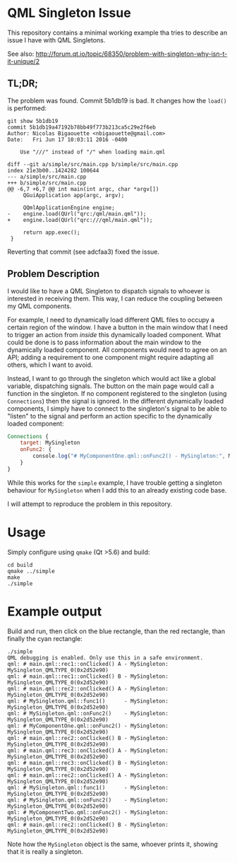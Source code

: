 # QML Singleton Issue

This repository contains a minimal working example tha tries to describe
an issue I have with QML Singletons.

See also: http://forum.qt.io/topic/68350/problem-with-singleton-why-isn-t-it-unique/2

## TL;DR;

The problem was found. Commit 5b1db19 is bad. It changes how the `load()` is performed:
```
git show 5b1db19
commit 5b1db19a47192b78bb49f773b213ca5c29e2f6eb
Author: Nicolas Bigaouette <nbigaouette@gmail.com>
Date:   Fri Jun 17 10:03:11 2016 -0400

    Use "///" instead of "/" when loading main.qml

diff --git a/simple/src/main.cpp b/simple/src/main.cpp
index 21e3b00..1424282 100644
--- a/simple/src/main.cpp
+++ b/simple/src/main.cpp
@@ -6,7 +6,7 @@ int main(int argc, char *argv[])
     QGuiApplication app(argc, argv);

     QQmlApplicationEngine engine;
-    engine.load(QUrl("qrc:/qml/main.qml"));
+    engine.load(QUrl("qrc:///qml/main.qml"));

     return app.exec();
 }
```

Reverting that commit (see adcfaa3) fixed the issue.


## Problem Description

I would like to have a QML Singleton to dispatch signals to whoever is interested
in receiving them. This way, I can reduce the coupling between my QML components.

For example, I need to dynamically load different QML files to occupy a certain
region of the window. I have a button in the main window that I need to trigger
an action from _inside_ this dynamically loaded component. What could be done
is to pass information about the main window to the dynamically loaded component.
All components would need to agree on an API; adding a requirement to one component
might require adapting all others, which I want to avoid.

Instead, I want to go through the singleton which would act like a global variable,
dispatching signals. The button on the main page would call a function in the singleton.
If no component registered to the singleton (using `Connections`) then the signal is
ignored. In the different dynamically loaded components, I simply have to connect
to the singleton's signal to be able to "listen" to the signal and perform an action
specific to the dynamically loaded component:

```qml
Connections {
    target: MySingleton
    onFunc2: {
        console.log("# MyComponentOne.qml::onFunc2() - MySingleton:", MySingleton)
    }
}

```

While this works for the `simple` example, I have trouble getting a singleton behaviour
for `MySingleton` when I add this to an already existing code base.

I will attempt to reproduce the problem in this repository.


# Usage

Simply configure using `qmake` (Qt >5.6) and build:

```
cd build
qmake ../simple
make
./simple
```

# Example output

Build and run, then click on the blue rectangle, than the red rectangle, than
finally the cyan rectangle:

```
./simple
QML debugging is enabled. Only use this in a safe environment.
qml: # main.qml::rec1::onClicked() A - MySingleton: MySingleton_QMLTYPE_0(0x2d52e90)
qml: # main.qml::rec1::onClicked() B - MySingleton: MySingleton_QMLTYPE_0(0x2d52e90)
qml: # main.qml::rec2::onClicked() A - MySingleton: MySingleton_QMLTYPE_0(0x2d52e90)
qml: # MySingleton.qml::func1()      - MySingleton: MySingleton_QMLTYPE_0(0x2d52e90)
qml: # MySingleton.qml::onFunc2()    - MySingleton: MySingleton_QMLTYPE_0(0x2d52e90)
qml: # MyComponentOne.qml::onFunc2() - MySingleton: MySingleton_QMLTYPE_0(0x2d52e90)
qml: # main.qml::rec2::onClicked() B - MySingleton: MySingleton_QMLTYPE_0(0x2d52e90)
qml: # main.qml::rec3::onClicked() A - MySingleton: MySingleton_QMLTYPE_0(0x2d52e90)
qml: # main.qml::rec3::onClicked() B - MySingleton: MySingleton_QMLTYPE_0(0x2d52e90)
qml: # main.qml::rec2::onClicked() A - MySingleton: MySingleton_QMLTYPE_0(0x2d52e90)
qml: # MySingleton.qml::func1()      - MySingleton: MySingleton_QMLTYPE_0(0x2d52e90)
qml: # MySingleton.qml::onFunc2()    - MySingleton: MySingleton_QMLTYPE_0(0x2d52e90)
qml: # MyComponentTwo.qml::onFunc2() - MySingleton: MySingleton_QMLTYPE_0(0x2d52e90)
qml: # main.qml::rec2::onClicked() B - MySingleton: MySingleton_QMLTYPE_0(0x2d52e90)
```

Note how the `MySingleton` object is the same, whoever prints it, showing that it
is really a singleton.
